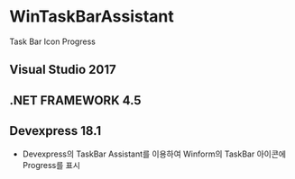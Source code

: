 # WinTaskBarAssistant
Task Bar Icon Progress

## Visual Studio 2017
## .NET FRAMEWORK 4.5
## Devexpress 18.1

- Devexpress의 TaskBar Assistant를 이용하여 Winform의 TaskBar 아이콘에 Progress를 표시
